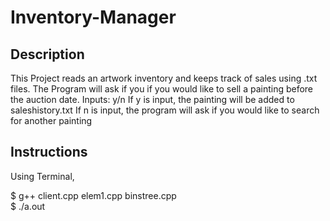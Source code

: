 # Inventory-Manager

## Description
This Project reads an artwork inventory and keeps track of sales using .txt files.
The Program will ask if you if you would like to sell a painting before the auction date.
Inputs: y/n
If y is input, the painting will be added to saleshistory.txt
If n is input, the program will ask if you would like to search for another painting

## Instructions
Using Terminal,  <br/>     

 $ g++ client.cpp elem1.cpp binstree.cpp  <br/>
 $ ./a.out


